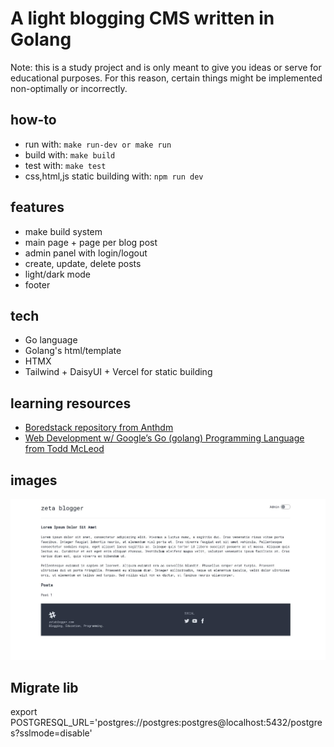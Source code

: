 # A light blogging CMS written in Golang

Note: this is a study project and is only meant to give you ideas or serve
for educational purposes. For this reason, certain things might
be implemented non-optimally or incorrectly.

## how-to
- run with: ```make run-dev or make run```
- build with: ```make build```
- test with: ```make test```
- css,html,js static building with: ```npm run dev```

## features
- make build system
- main page + page per blog post
- admin panel with login/logout
- create, update, delete posts
- light/dark mode
- footer

## tech
- Go language
- Golang's html/template
- HTMX
- Tailwind + DaisyUI + Vercel for static building

## learning resources
- [Boredstack repository from Anthdm](https://github.com/anthdm/boredstack/)
- [Web Development w/ Google’s Go (golang) Programming Language from Todd McLeod](https://www.udemy.com/course/go-programming-language/)

## images

![Snapshot of homepage on 28-08-2023](2023-08-28_16-09-snapshot.jpg)

## Migrate lib
export POSTGRESQL_URL='postgres://postgres:postgres@localhost:5432/postgres?sslmode=disable'